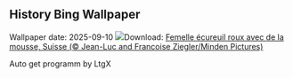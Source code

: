 ## History Bing Wallpaper
Wallpaper date: 2025-09-10
![](https://www.bing.com/th?id=OHR.SwissSquirrel_FR-CA9311123273_UHD.jpg&w=1000)Download: [Femelle écureuil roux avec de la mousse, Suisse (© Jean-Luc and Francoise Ziegler/Minden Pictures)](https://www.bing.com/th?id=OHR.SwissSquirrel_FR-CA9311123273_UHD.jpg)

Auto get programm by LtgX
